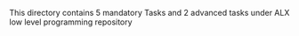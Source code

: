 This directory contains 5 mandatory Tasks and 2 advanced tasks under ALX low level programming repository

